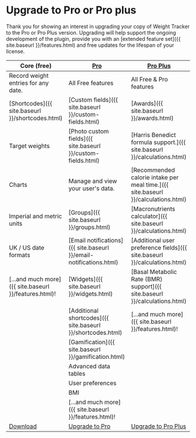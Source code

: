 
# Upgrade to Pro or Pro plus

Thank you for showing an interest in upgrading your copy of Weight Tracker to the Pro or Pro Plus version. Upgrading will help support the ongoing development of the plugin, provide you with an [extended feature set]({{ site.baseurl }}/features.html) and free updates for the lifespan of your license.

| Core (free)      | [Pro](https://shop.yeken.uk/product/weight-tracker-pro/) |[Pro Plus](https://shop.yeken.uk/product/weight-tracker-pro-plus/)|
| ----------- | ----------- |----------- |
| Record weight entries for any date.      | All Free features       | All Free & Pro features
| [Shortcodes]({{ site.baseurl }}/shortcodes.html)   | [Custom fields]({{ site.baseurl }}/custom-fields.html) | [Awards]({{ site.baseurl }}/awards.html)
| Target weights | [Photo custom fields]({{ site.baseurl }}/custom-fields.html) | [Harris Benedict formula support.]({{ site.baseurl }}/calculations.html)
| Charts | Manage and view your user's data. |[Recommended calorie intake per meal time.]({{ site.baseurl }}/calculations.html)
| Imperial and metric units | [Groups]({{ site.baseurl }}/groups.html) | [Macronutrients calculator]({{ site.baseurl }}/calculations.html)
| UK / US date formats | [Email notifications]({{ site.baseurl }}/email-notifications.html) | [Additional user preference fields]({{ site.baseurl }}/calculations.html)
| [...and much more]({{ site.baseurl }}/features.html)! | [Widgets]({{ site.baseurl }}/widgets.html) | [Basal Metabolic Rate (BMR) support]({{ site.baseurl }}/calculations.html)
|  | [Additional shortcodes]({{ site.baseurl }}/shortcodes.html) | [...and much more]({{ site.baseurl }}/features.html)! 
|  | [Gamification]({{ site.baseurl }}/gamification.html) |
|  | Advanced data tables |
|  | User preferences |
|  | BMI |
|  | [...and much more]({{ site.baseurl }}/features.html)! |
| [Download](https://wordpress.org/plugins/weight-loss-tracker/) | [Upgrade to Pro](https://shop.yeken.uk/product/weight-tracker-pro/) | [Upgrade to Pro Plus](https://shop.yeken.uk/product/weight-tracker-pro-plus/)

